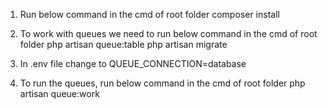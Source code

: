 1) Run below command in the cmd of root folder
    composer install

2) To work with queues we need to run below command in the cmd of root folder
    php artisan queue:table
    php artisan migrate

3) In .env file change to QUEUE_CONNECTION=database

4) To run the queues, run below command in the cmd of root folder
    php artisan queue:work
